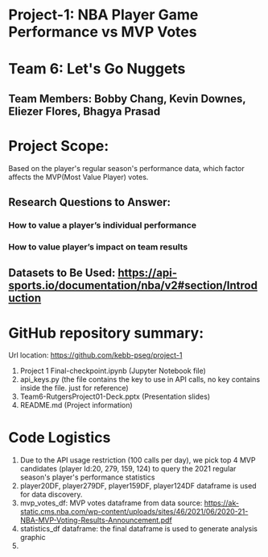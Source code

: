
# Project-1: NBA Player Game Performance vs MVP Votes

# Team 6: Let's Go Nuggets
## Team Members: Bobby Chang, Kevin Downes, Eliezer Flores, Bhagya Prasad

# Project Scope:
Based on the player's regular season's performance data, which factor affects the MVP(Most Value Player) votes. 
## Research Questions to Answer:
### How to value a player’s individual performance
### How to value player’s impact on team results
## Datasets to Be Used: https://api-sports.io/documentation/nba/v2#section/Introduction
  
# GitHub repository summary: 
Url location: https://github.com/kebb-pseg/project-1
1. Project 1 Final-checkpoint.ipynb (Jupyter Notebook file)
2. api_keys.py (the file contains the key to use in API calls, no key contains inside the file. just for reference)
3. Team6-RutgersProject01-Deck.pptx (Presentation slides)
4. README.md (Project information)

# Code Logistics
1.  Due to the API usage restriction (100 calls per day), we pick top 4 MVP candidates (player Id:20, 279, 159, 124) to query the 2021 regular season's player's performance statistics
2.  player20DF, player279DF, player159DF, player124DF dataframe is used for data discovery.
4.  mvp_votes_df: MVP votes dataframe from data source: https://ak-static.cms.nba.com/wp-content/uploads/sites/46/2021/06/2020-21-NBA-MVP-Voting-Results-Announcement.pdf
5.  statistics_df dataframe: the final dataframe is used to generate analysis graphic 
6.   

